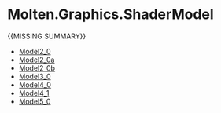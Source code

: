 ﻿  
# Molten.Graphics.ShaderModel
{{MISSING SUMMARY}}
  
*  [Model2_0](docs/Molten.Render/Molten/Graphics/ShaderModel/Model2_0.md)  
*  [Model2_0a](docs/Molten.Render/Molten/Graphics/ShaderModel/Model2_0a.md)  
*  [Model2_0b](docs/Molten.Render/Molten/Graphics/ShaderModel/Model2_0b.md)  
*  [Model3_0](docs/Molten.Render/Molten/Graphics/ShaderModel/Model3_0.md)  
*  [Model4_0](docs/Molten.Render/Molten/Graphics/ShaderModel/Model4_0.md)  
*  [Model4_1](docs/Molten.Render/Molten/Graphics/ShaderModel/Model4_1.md)  
*  [Model5_0](docs/Molten.Render/Molten/Graphics/ShaderModel/Model5_0.md)